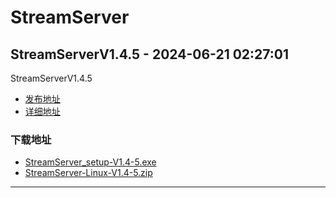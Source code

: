 # StreamServer
## StreamServerV1.4.5 - 2024-06-21 02:27:01
StreamServerV1.4.5
*  [发布地址](https://github.com/jadehh/StreamServer/releases/tag/V1.4.5)
*  [详细地址](https://github.com/jadehh/jadehh_file/releases/tag/StreamServerV1.4.5)
### 下载地址
* [StreamServer_setup-V1.4-5.exe](https://gh.ddlc.top/https://github.com/jadehh/jadehh_file/releases/download/StreamServerV1.4.5/StreamServer_setup-V1.4-5.exe)
* [StreamServer-Linux-V1.4-5.zip](https://gh.ddlc.top/https://github.com/jadehh/jadehh_file/releases/download/StreamServerV1.4.5/StreamServer-Linux-V1.4-5.zip)
----